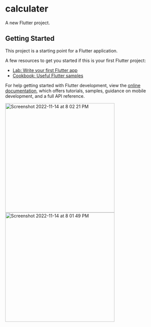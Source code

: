 # calculater

A new Flutter project.

## Getting Started

This project is a starting point for a Flutter application.

A few resources to get you started if this is your first Flutter project:

- [Lab: Write your first Flutter app](https://docs.flutter.dev/get-started/codelab)
- [Cookbook: Useful Flutter samples](https://docs.flutter.dev/cookbook)

For help getting started with Flutter development, view the
[online documentation](https://docs.flutter.dev/), which offers tutorials,
samples, guidance on mobile development, and a full API reference.

<img width="347" alt="Screenshot 2022-11-14 at 8 02 21 PM" src="https://user-images.githubusercontent.com/100255410/201686481-61b01a19-fa11-463d-aa3e-80b44eb4b5d3.png">
<img width="347" alt="Screenshot 2022-11-14 at 8 01 49 PM" src="https://user-images.githubusercontent.com/100255410/201686567-5b7ff1d0-da0e-4929-a506-6e5faadc2c95.png">
